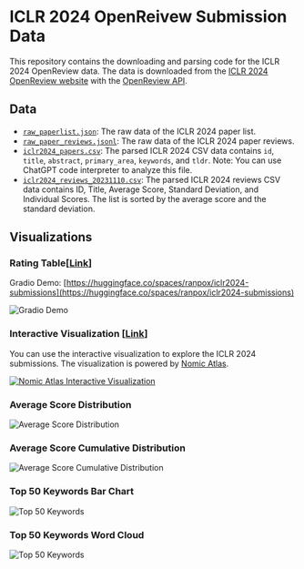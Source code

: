 # ICLR 2024 OpenReivew Submission Data

This repository contains the downloading and parsing code for the ICLR 2024 OpenReview data. The data is downloaded from the [ICLR 2024 OpenReview website](https://openreview.net/group?id=ICLR.cc/2024/Conference) with the [OpenReview API](https://docs.openreview.net/reference/api-v2/).

## Data
- [`raw_paperlist.json`](https://github.com/ranpox/iclr2024-openreview-submissions/releases/download/v0.1/raw_paperlist.json): The raw data of the ICLR 2024 paper list.
- [`raw_paper_reviews.jsonl`](https://github.com/ranpox/iclr2024-openreview-submissions/releases/download/v0.2/raw_paper_reviews.jsonl): The raw data of the ICLR 2024 paper reviews.
- [`iclr2024_papers.csv`](data/iclr2024_papers.csv): The parsed ICLR 2024 CSV data contains `id`, `title`, `abstract`, `primary_area`, `keywords`, and `tldr`. Note: You can use ChatGPT code interpreter to analyze this file.
- [`iclr2024_reviews_20231110.csv`](./data/iclr2024_reviews_20231110.csv): The parsed ICLR 2024 reviews CSV data contains ID, Title, Average Score, Standard Deviation, and Individual Scores. The list is sorted by the average score and the standard deviation.

## Visualizations

### Rating Table[[Link](https://huggingface.co/spaces/ranpox/iclr2024-submissions)]
Gradio Demo: [https://huggingface.co/spaces/ranpox/iclr2024-submissions](https://huggingface.co/spaces/ranpox/iclr2024-submissions)

![Gradio Demo](assets/gradio.png)

### Interactive Visualization [[Link](https://atlas.nomic.ai/map/9ec8512c-cec0-4b1b-b7f8-14abbad52e8a/20c9a572-e9b9-4188-89f4-eeb9005353e3)]

You can use the interactive visualization to explore the ICLR 2024 submissions. The visualization is powered by [Nomic Atlas](https://atlas.nomic.ai/).

[![Nomic Atlas Interactive Visualization](assets/nomic_atlas.png)](https://atlas.nomic.ai/map/9ec8512c-cec0-4b1b-b7f8-14abbad52e8a/20c9a572-e9b9-4188-89f4-eeb9005353e3)

### Average Score Distribution
![Average Score Distribution](assets/avg_dist.png)

### Average Score Cumulative Distribution
![Average Score Cumulative Distribution](./assets/avg_cumulative_dist.png)

### Top 50 Keywords Bar Chart
![Top 50 Keywords](assets/top_keywords_bar.png)

### Top 50 Keywords Word Cloud
![Top 50 Keywords](assets/top_keywords_wordcloud.png)
